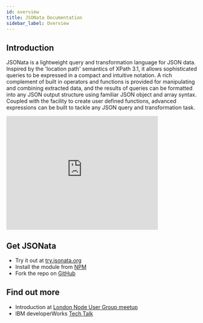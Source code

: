 ```yaml
---
id: overview
title: JSONata Documentation
sidebar_label: Overview
---
```


## Introduction

JSONata is a lightweight query and transformation language for JSON data. Inspired by the 'location path' semantics of XPath 3.1, it allows sophisticated queries to be expressed in a compact and intuitive notation.  A rich complement of built in operators and functions is provided for manipulating and combining extracted data, and the results of queries can be formatted into any JSON output structure using familiar JSON object and array syntax. Coupled with the facility to create user defined functions, advanced expressions can be built to tackle any JSON query and transformation task.

<p><iframe width="400" height="300" src="https://www.youtube.com/embed/ZBaK40rtIBM" frameborder="0" allowfullscreen></iframe></p>

## Get JSONata

* Try it out at [try.jsonata.org](http://try.jsonata.org/)
* Install the module from [NPM](https://www.npmjs.com/package/jsonata)
* Fork the repo on [GitHub](https://github.com/jsonata-js/jsonata)

## Find out more

* Introduction at [London Node User Group meetup](https://www.youtube.com/watch?v=TDWf6R8aqDo)
* IBM developerWorks [Tech Talk](https://www.youtube.com/watch?v=ZRtlkIj0uDY)
